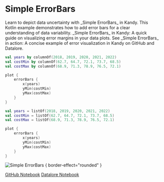 # Simple ErrorBars

<web-summary>
Learn to depict data uncertainty with _Simple ErrorBars_ in Kandy.
This Kotlin example demonstrates how to add error bars for a clear understanding of data variability.
</web-summary>

<card-summary>
_Simple ErrorBars_ in Kandy: A quick guide on visualizing error margins in your data plots.
</card-summary>

<link-summary>
See _Simple ErrorBars_ in action: A concise example of error visualization in Kandy on GitHub and Datalore.
</link-summary>


<!---IMPORT org.jetbrains.kotlinx.kandy.letsplot.samples.ErrorBars-->

<!---FUN simple_error_bar_plot-->
<tabs>
<tab title="Dataframe">

```kotlin
val years by columnOf(2018, 2019, 2020, 2021, 2022)
val costMin by columnOf(62.7, 64.7, 72.1, 73.7, 68.5)
val costMax by columnOf(68.9, 71.3, 78.9, 76.5, 72.1)

plot {
    errorBars {
        x(years)
        yMin(costMin)
        yMax(costMax)
    }
}
```

</tab>
<tab title="Collections">

```kotlin
val years = listOf(2018, 2019, 2020, 2021, 2022)
val costMin = listOf(62.7, 64.7, 72.1, 73.7, 68.5)
val costMax = listOf(68.9, 71.3, 78.9, 76.5, 72.1)

plot {
    errorBars {
        x(years)
        yMin(costMin)
        yMax(costMax)
    }
}
```

</tab></tabs>
<!---END-->

![Simple ErrorBars](simple_error_bar_plot.png) { border-effect="rounded" }

<seealso style="cards">
       <category ref="example-ktnb">
           <a href="https://github.com/Kotlin/kandy/blob/main/examples/notebooks/lets-plot/samples/errorBars/simple_error_bar.ipynb" summary="View the notebook on our GitHub repository">GitHub Notebook</a>
           <a href="https://datalore.jetbrains.com/report/static/KQKedA4jDrKu63O53gEN0z/NFGYJFW8oMlsu5aROAxRGq" summary="Experiment with this example on Datalore">Datalore Notebook</a>
       </category>
</seealso>
